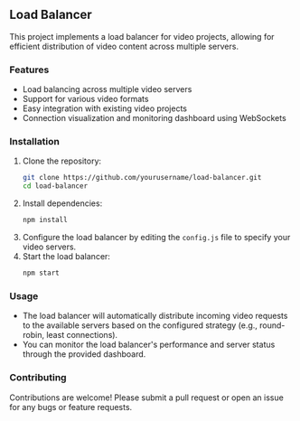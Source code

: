 ## Load Balancer


This project implements a load balancer for video projects, allowing for efficient distribution of video content across multiple servers.

### Features
- Load balancing across multiple video servers
- Support for various video formats
- Easy integration with existing video projects
- Connection visualization and monitoring dashboard using WebSockets
### Installation
1. Clone the repository:
    ```bash
    git clone https://github.com/yourusername/load-balancer.git
    cd load-balancer

2. Install dependencies:
    ```bash
    npm install

3. Configure the load balancer by editing the `config.js` file to specify your video servers.
4. Start the load balancer:
    ```bash
    npm start

### Usage
- The load balancer will automatically distribute incoming video requests to the available servers based on the configured
strategy (e.g., round-robin, least connections).
- You can monitor the load balancer's performance and server status through the provided dashboard.
### Contributing
Contributions are welcome! Please submit a pull request or open an issue for any bugs or feature requests.